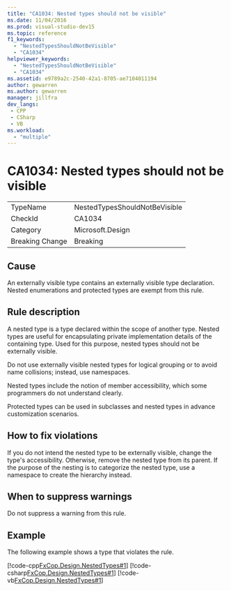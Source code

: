 ```yaml
---
title: "CA1034: Nested types should not be visible"
ms.date: 11/04/2016
ms.prod: visual-studio-dev15
ms.topic: reference
f1_keywords:
  - "NestedTypesShouldNotBeVisible"
  - "CA1034"
helpviewer_keywords:
  - "NestedTypesShouldNotBeVisible"
  - "CA1034"
ms.assetid: e9789a2c-2540-42a1-8705-ae7104011194
author: gewarren
ms.author: gewarren
manager: jillfra
dev_langs:
 - CPP
 - CSharp
 - VB
ms.workload:
  - "multiple"
---
```

# CA1034: Nested types should not be visible

|||
|-|-|
|TypeName|NestedTypesShouldNotBeVisible|
|CheckId|CA1034|
|Category|Microsoft.Design|
|Breaking Change|Breaking|

## Cause

An externally visible type contains an externally visible type declaration. Nested enumerations and protected types are exempt from this rule.

## Rule description
 A nested type is a type declared within the scope of another type. Nested types are useful for encapsulating private implementation details of the containing type. Used for this purpose, nested types should not be externally visible.

 Do not use externally visible nested types for logical grouping or to avoid name collisions; instead, use namespaces.

 Nested types include the notion of member accessibility, which some programmers do not understand clearly.

 Protected types can be used in subclasses and nested types in advance customization scenarios.

## How to fix violations
 If you do not intend the nested type to be externally visible, change the type's accessibility. Otherwise, remove the nested type from its parent. If the purpose of the nesting is to categorize the nested type, use a namespace to create the hierarchy instead.

## When to suppress warnings
 Do not suppress a warning from this rule.

## Example
 The following example shows a type that violates the rule.

 [!code-cpp[FxCop.Design.NestedTypes#1](../code-quality/codesnippet/CPP/ca1034-nested-types-should-not-be-visible_1.cpp)]
 [!code-csharp[FxCop.Design.NestedTypes#1](../code-quality/codesnippet/CSharp/ca1034-nested-types-should-not-be-visible_1.cs)]
 [!code-vb[FxCop.Design.NestedTypes#1](../code-quality/codesnippet/VisualBasic/ca1034-nested-types-should-not-be-visible_1.vb)]